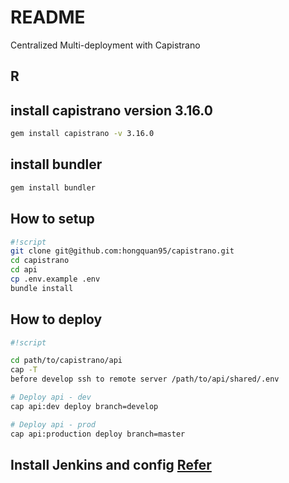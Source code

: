 # README #
Centralized Multi-deployment with Capistrano

## R

## install capistrano version 3.16.0
```sh
gem install capistrano -v 3.16.0
```
## install bundler
```sh
gem install bundler
```

## How to setup

```sh
#!script
git clone git@github.com:hongquan95/capistrano.git
cd capistrano
cd api
cp .env.example .env
bundle install
```

## How to deploy

```sh
#!script

cd path/to/capistrano/api
cap -T
before develop ssh to remote server /path/to/api/shared/.env

# Deploy api - dev
cap api:dev deploy branch=develop

# Deploy api - prod
cap api:production deploy branch=master
```
## Install Jenkins and config [Refer](/jenkins)
